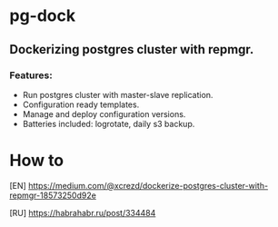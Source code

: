 # pg-dock

## Dockerizing postgres cluster with repmgr.

### Features:

 - Run postgres cluster with master-slave replication.
 - Configuration ready templates.
 - Manage and deploy configuration versions.
 - Batteries included: logrotate, daily s3 backup.

# How to
[EN] https://medium.com/@xcrezd/dockerize-postgres-cluster-with-repmgr-18573250d92e

[RU] https://habrahabr.ru/post/334484
